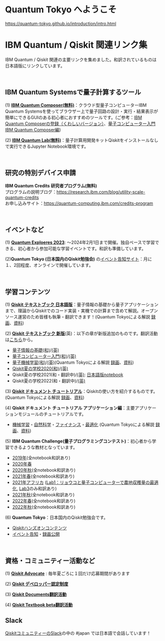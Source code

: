 # Quantum Tokyo へようこそ
https://quantum-tokyo.github.io/introduction/intro.html

# IBM Quantum / Qiskit 関連リンク集
IBM Quantum / Qiskit 関連の主要リンクを集めました。和訳されているものは日本語版にリンクしています。

<br>

## IBM Quantum Systemsで量子計算するツール
(1) **[IBM Quantum Composer(無料)](https://quantum-computing.ibm.com/composer)**：クラウド型量子コンピューターIBM Quantum Systemsを使ってブラウザー上で量子回路の設計・実行・結果表示が簡単にできるGUIのある初心者におすすめのツールです。(ご参考：[IBM Quantum Composerの登録（くわしいバージョン）](https://qiita.com/kifumi/items/7ac33ab7939d2dd796d0)、[量子コンピューター入門 IBM Quantum Composer編](https://qiita.com/kifumi/items/1c1a3438db214f369b97))

(2) **[IBM Quantum Lab(無料)](https://lab.quantum-computing.ibm.com)**：量子計算用開発キットQiskitをインストールなしで実行できるJupyter Notebook環境です。

<br>

## 研究の特別デバイス申請
**IBM Quantum Credits 研究者プログラム(無料)**<br>
プログラムの説明ブログ：https://research.ibm.com/blog/utility-scale-quantum-credits<br>
お申し込みサイト：https://quantum-computing.ibm.com/credits-program<br>

<br>

## イベントなど
(1) **[Quantum Exploeres 2023](https://challenges.quantum-computing.ibm.com/quantum-explorers-23 )**: 〜2024年2月1日まで開催。独自ペースで学習できる、初心者から参加可能な学習イベントです。和訳も準備しています。

(2)**Quantum Tokyo (日本国内のQiskit勉強会)** の[イベント告知サイト](https://quantum-tokyo.connpass.com/)：月に１、2回程度、オンラインで開催しています。

<br>

## 学習コンテンツ
(1) **[Qiskit テキストブック 日本語版](https://qiskit.org/textbook/ja/preface.html)**：量子情報の基礎から量子アプリケーションまで、理論からQiskitでのコード実装・実機での計算まで含めて解説。オープンソース運営のため皆様も執筆・翻訳できます！(Quantum Tokyoによる解説 [録画](https://www.youtube.com/watch?v=01JZfji-Mbw&list=PLA-UlvpIBvpvrxo_39QEiElWuvyw-MEjZ)、[資料](./qiskit_textbook/))

(2) **[Qiskit テキストブック 新版](https://qiskit.org/learn)**(英)：以下の章が新版追加のものです。翻訳活動は[こちら](https://github.com/Qiskit/platypus/blob/main/translations/HowtoTranslate_QiskitTextbook_ja.pdf)から。
- [量子情報の基礎(和)](https://ja.learn.qiskit.org/course/basics/single-systems)/[(英)](https://learn.qiskit.org/course/basics/single-systems)
- [量子コンピューター入門(和)](https://ja.learn.qiskit.org/course/introduction/why-quantum-computing)/[(英)](https://qiskit.org/learn/course/introduction-course/)
- [量子機械学習(和)](https://ja.learn.qiskit.org/course/machine-learning/introduction)/[(英)](https://qiskit.org/learn/course/machine-learning-course)(Quantum Tokyoによる解説 [録画](https://www.youtube.com/playlist?list=PLA-UlvpIBvpvgtSXXxVXjJafGLwEpBESL)、[資料](./qiskit_textbook/New_textbook/quantum-machine-learning/))
- [Qiskit夏の学校2020(和)](https://ja.learn.qiskit.org/summer-school/2020/qubits-states-circuits-measurements)/[(英)](https://qiskit.org/learn/summer-school/introduction-to-quantum-computing-and-quantum-hardware-2020)
- Qiskit夏の学校2021(和・翻訳中)/[(英)](https://qiskit.org/learn/summer-school/quantum-computing-and-quantum-learning-2021): [日本語版notebook](./materials/QiskitGlobalSummerSchool2021/)
- Qiskit夏の学校2022(和・翻訳中)/[(英)](https://qiskit.org/learn/summer-school/quantum-simulation-summer-school-2022)

(3) **[Qiskit ドキュメント チュートリアル](https://qiskit.org/documentation/locale/ja_JP/index.html)**：Qiskitの使い方を紹介するものです。(Quantum Tokyoによる解説 [録画](https://www.youtube.com/watch?v=DZHdoqjb35s&list=PLA-UlvpIBvpuvOm5qRb2yN_ndWywsAEQq)、[資料](./qiskit_tutorials/))

(4) **Qiskit ドキュメント チュートリアル アプリケーション編**：主要アプリケーションモジュールのチュートリアルです。
- [機械学習](https://qiskit-community.github.io/qiskit-translations-staging/apps/machine-learning/ja_JP/)・[自然科学](https://qiskit.org/documentation/nature/locale/ja_JP/index.html)・[ファイナンス](https://qiskit.org/documentation/finance/locale/ja_JP/index.html)・[最適化](https://qiskit.org/documentation/optimization/locale/ja_JP/index.html) (Quantum Tokyoによる解説 [録画](https://www.youtube.com/watch?v=DZHdoqjb35s&list=PLA-UlvpIBvpuvOm5qRb2yN_ndWywsAEQq)、[資料](./qiskit_tutorials/))

(5) **IBM Quantum Challenge(量子プログラミングコンテスト)**：初心者から学習できるような教材となっています。
- [2019年](https://github.com/quantum-challenge/2019#ibm-quantum-challenge%E3%81%B8%E3%82%88%E3%81%86%E3%81%93%E3%81%9D)(全notebook和訳あり)
- [2020年春](https://github.com/qiskit-community/may4_challenge_exercises)
- [2020年秋](https://github.com/qiskit-community/IBMQuantumChallenge2020#ibm-quantum-challenge%E3%81%B8%E3%82%88%E3%81%86%E3%81%93%E3%81%9D)(全notebook和訳あり)
- [2021年春](https://github.com/qiskit-community/ibm-quantum-challenge-2021)(全notebook和訳あり)
- [2021年アフリカ](https://github.com/qiskit-community/ibm-quantum-challenge-africa-2021) ([Lab1：リョウコと量子コンピューターで農地収穫量の最適化](https://github.com/purepureclub/IFCO2021DEC/blob/main/IFCO2021Dec_qiskit_handson.ipynb), [Lab3](./materials/QuantumChallengeAfrica2021/lab3/lab3_ja.ipynb)のみ和訳あり)
- [2021年秋](https://github.com/qiskit-community/ibm-quantum-challenge-fall-2021)(全notebook和訳あり)
- [2022年春](https://github.com/qiskit-community/ibm-quantum-spring-challenge-2022)(全notebook和訳あり)
- [2022年秋](https://github.com/qiskit-community/ibm-quantum-challenge-fall-22)(全notebook和訳あり)

(6) **Quantum Tokyo**：日本国内のQiskit勉強会です。
- [Qiskitハンズオンコンテンツ](https://github.com/quantum-tokyo/qiskit-handson)
- [イベント告知](https://quantum-tokyo.connpass.com/)・[録画公開](https://www.youtube.com/channel/UCT_lkXOYYBIbfk8CnvQ6Heg)


<br>

## 資格・コミュニティー活動など
(1) **[Qiskit Advocate](https://github.com/qiskit-advocate/application-guide)** : 毎年夏ごろに１回だけ応募期間があります

(2) **[Qiskit デベロッパー認定制度](https://www.ibm.com/training/certification/C0010300)** 

(3) **[Qiskit Documents翻訳活動](https://github.com/qiskit-community/qiskit-translations)**

(4) **[Qiskit Textbook beta翻訳活動](https://github.com/Qiskit/platypus/blob/main/translations/HowtoTranslate_QiskitTextbook_ja.pdf)**

## Slack ##
[QiskitコミュニティーのSlack](https://ibm.co/joinqiskitslack)の中の #japan では日本語で会話しています！
